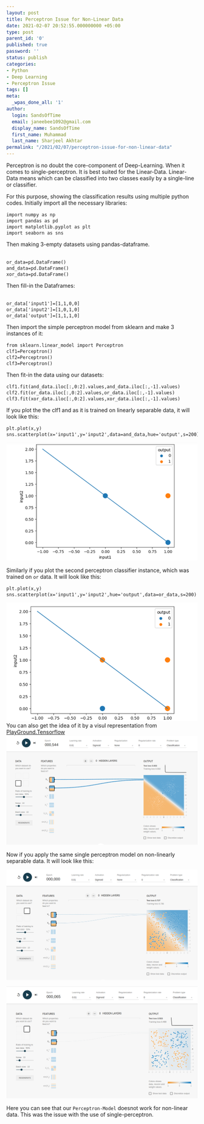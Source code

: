 ```yaml
---
layout: post
title: Perceptron Issue for Non-Linear Data
date: 2021-02-07 20:52:55.000000000 +05:00
type: post
parent_id: '0'
published: true
password: ''
status: publish
categories:
- Python
- Deep Learning
- Perceptron Issue
tags: []
meta:
  _wpas_done_all: '1'
author:
  login: SandsOfTime
  email: janeebee1092@gmail.com
  display_name: SandsOfTime
  first_name: Muhammad
  last_name: Sharjeel Akhtar
permalink: "/2021/02/07/perceptron-issue-for-non-linear-data"
---
```

Perceptron is no doubt the core-component of Deep-Learning. When it comes to single-perceptron. It is best suited for the Linear-Data. Linear-Data means which can be classified into two classes easily by a single-line or classifier. 

For this purpose, showing the classification results using multiple python codes. Initially import all the necessary libraries:

```
import numpy as np
import pandas as pd
import matplotlib.pyplot as plt
import seaborn as sns 

```
Then making 3-empty datasets using pandas-dataframe.
```

or_data=pd.DataFrame()
and_data=pd.DataFrame()
xor_data=pd.DataFrame()
```

Then fill-in the Dataframes:
```

or_data['input1']=[1,1,0,0]
or_data['input2']=[1,0,1,0]
or_data['output']=[1,1,1,0]
```

Then import the simple perceptron model from sklearn and make 3 instances of it:

```
from sklearn.linear_model import Perceptron
clf1=Perceptron()
clf2=Perceptron()
clf3=Perceptron()
```
Then fit-in the data using our datasets:

```
clf1.fit(and_data.iloc[:,0:2].values,and_data.iloc[:,-1].values)
clf2.fit(or_data.iloc[:,0:2].values,or_data.iloc[:,-1].values)
clf3.fit(xor_data.iloc[:,0:2].values,xor_data.iloc[:,-1].values)
```

If you plot the the clf1 and as it is trained on linearly separable data, it will look like this:

```
plt.plot(x,y)
sns.scatterplot(x='input1',y='input2',data=and_data,hue='output',s=200)
```

<!-- ![A test image](/assets/images/rletters/image.png) -->
![Perceptron on linear-data image](/assets/images/rletters/perceptron-linear-data1.png)

Similarly if you plot the second perceptron classifier instance, which was trained on ```or``` data. It will look like this:

```
plt.plot(x,y)
sns.scatterplot(x='input1',y='input2',hue='output',data=or_data,s=200)
```

![Perceptron on linear-data OR image](/assets/images/rletters/perceptron-linear-data2.png)
You can also get the idea of it by a visul representation from [PlayGround.Tensorflow](https://playground.tensorflow.org/#activation=sigmoid&batchSize=10&dataset=gauss&regDataset=reg-plane&learningRate=0.01&regularizationRate=0&noise=10&networkShape=&seed=0.71127&showTestData=false&discretize=false&percTrainData=50&x=true&y=true&xTimesY=false&xSquared=false&ySquared=false&cosX=false&sinX=false&cosY=false&sinY=false&collectStats=false&problem=classification&initZero=false&hideText=false)
![playgroundtensorflow](/assets/images/rletters/playgrountensorflow.png)

Now if you apply the same single perceptron model on non-linearly separable data. It will look like this:

![Perceptron-non-linear-issue](/assets/images/rletters/perceptron-non-linear-data3.png)

![Per-non-linear-issue-2nd-image](/assets/images/rletters/perceptron-linear-data4.png)

Here you can see that our `Perceptron-Model` doesnot work for non-linear data. This was the issue with the use of single-perceptron.